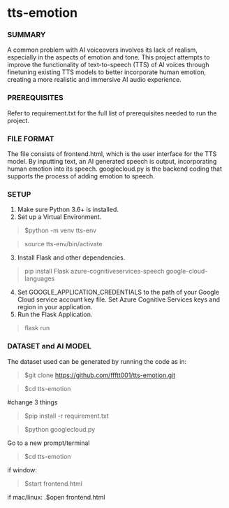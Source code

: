 # tts-emotion

### SUMMARY

A common problem with AI voiceovers involves its lack of realism, especially in the aspects of emotion and tone. This project attempts to improve the functionality of text-to-speech (TTS) of AI voices through finetuning existing TTS models to better incorporate human emotion, creating a more realistic and immersive AI audio experience. 


### PREREQUISITES

Refer to requirement.txt for the full list of prerequisites needed to run the project.


### FILE FORMAT

The file consists of frontend.html, which is the user interface for the TTS model. By inputting text, an AI generated speech is output, incorporating human emotion into its speech. googlecloud.py is the backend coding that supports the process of adding emotion to speech.


### SETUP

1. Make sure Python 3.6+ is installed.
2. Set up a Virtual Environment.
  >$python -m venv tts-env

  >source tts-env/bin/activate
3. Install Flask and other dependencies.
  >pip install Flask azure-cognitiveservices-speech google-cloud-languages
4. Set GOOGLE_APPLICATION_CREDENTIALS to the path of your Google Cloud service account key file.
Set Azure Cognitive Services keys and region in your application.
5. Run the Flask Application.
  >flask run


### DATASET and AI MODEL

The dataset used can be generated by running the code as in:



>$git clone https://github.com/ffftt001/tts-emotion.git

>$cd tts-emotion

#change 3 things

>$pip install -r requirement.txt

>$python googlecloud.py


Go to a new prompt/terminal
>$cd tts-emotion

if window:
>$start frontend.html

if mac/linux:
.$open frontend.html







